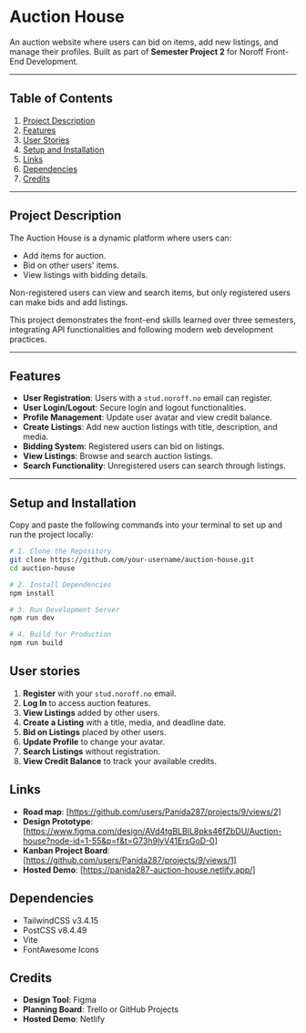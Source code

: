 # Auction House

An auction website where users can bid on items, add new listings, and manage their profiles. Built as part of **Semester Project 2** for Noroff Front-End Development.

---

## Table of Contents
1. [Project Description](#project-description)
2. [Features](#features)
3. [User Stories](#user-stories)
4. [Setup and Installation](#setup-and-installation)
5. [Links](#links)
6. [Dependencies](#dependencies)
7. [Credits](#credits)

---

## Project Description

The Auction House is a dynamic platform where users can:
- Add items for auction.
- Bid on other users' items.
- View listings with bidding details.

Non-registered users can view and search items, but only registered users can make bids and add listings.

This project demonstrates the front-end skills learned over three semesters, integrating API functionalities and following modern web development practices.

---

## Features

- **User Registration**: Users with a `stud.noroff.no` email can register.
- **User Login/Logout**: Secure login and logout functionalities.
- **Profile Management**: Update user avatar and view credit balance.
- **Create Listings**: Add new auction listings with title, description, and media.
- **Bidding System**: Registered users can bid on listings.
- **View Listings**: Browse and search auction listings.
- **Search Functionality**: Unregistered users can search through listings.

---

## Setup and Installation

Copy and paste the following commands into your terminal to set up and run the project locally:

```bash
# 1. Clone the Repository
git clone https://github.com/your-username/auction-house.git
cd auction-house

# 2. Install Dependencies
npm install

# 3. Run Development Server
npm run dev

# 4. Build for Production
npm run build
```
## User stories

1. **Register** with your `stud.noroff.no` email.
2. **Log In** to access auction features.
3. **View Listings** added by other users.
4. **Create a Listing** with a title, media, and deadline date.
5. **Bid on Listings** placed by other users.
6. **Update Profile** to change your avatar.
7. **Search Listings** without registration.
8. **View Credit Balance** to track your available credits.

## Links
- **Road map**: [https://github.com/users/Panida287/projects/9/views/2]
- **Design Prototype**: [https://www.figma.com/design/AVd4tgBLBIL8pks46fZbDU/Auction-house?node-id=1-55&p=f&t=G73h9lyV41ErsGoD-0]
- **Kanban Project Board**: [https://github.com/users/Panida287/projects/9/views/1]
- **Hosted Demo**: [https://panida287-auction-house.netlify.app/]

## Dependencies
- TailwindCSS v3.4.15
- PostCSS v8.4.49
- Vite
- FontAwesome Icons

## Credits
- **Design Tool**: Figma
- **Planning Board**: Trello or GitHub Projects
- **Hosted Demo**: Netlify
